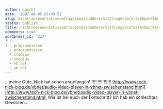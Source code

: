 ```yaml
---
author: bascht
date: '2007-08-05 03:49:52'
slug: nichtreprasentativeumfragezumstandderermittlungenimfallevbpunktnetbeleg
status: publish
title: nichtrepräsentativeumfragezumstandderermittlungenimfallevbpunktnetbeleg
comments: true
wordpress_id: '217'
? ''
: - programmieren
  - programmieren
  - studium
  - studium
  - vb.net
  - vb.net
---
```


...meine Güte, Nick hat schon angefangen!!!!!!!!!!!!!!!!!!
[http://www.tech-nick-blog.de/vbnet/audio-video-player-in-vbnet-zwischenstand.html](http://www.tech-nick-blog.de/vbnet/audio-video-player-in-vbnet-zwischenstand.html)
Wie ist bei euch der Fortschritt? Ich hab ein schlechtes
Gewissen...


